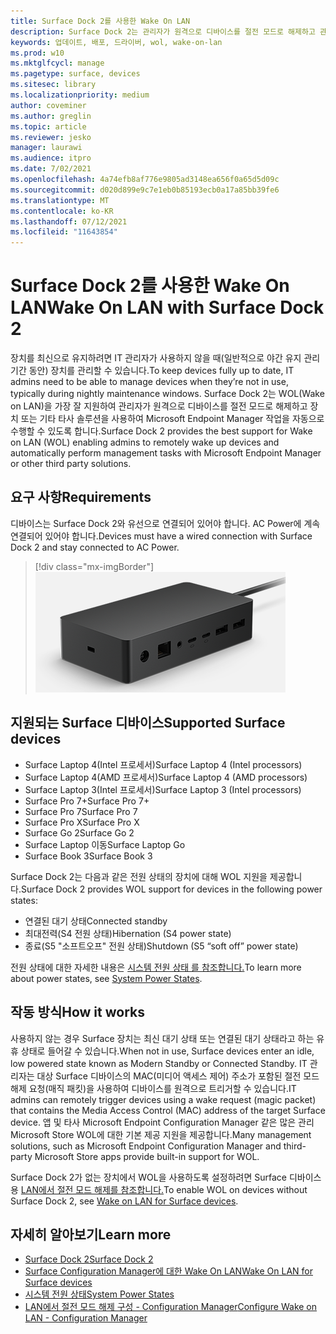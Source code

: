 ```yaml
---
title: Surface Dock 2를 사용한 Wake On LAN
description: Surface Dock 2는 관리자가 원격으로 디바이스를 절전 모드로 해제하고 관리 작업을 자동으로 수행할 수 있도록 WOL(Wake on LAN)을 가장 잘 지원합니다.
keywords: 업데이트, 배포, 드라이버, wol, wake-on-lan
ms.prod: w10
ms.mktglfcycl: manage
ms.pagetype: surface, devices
ms.sitesec: library
ms.localizationpriority: medium
author: coveminer
ms.author: greglin
ms.topic: article
ms.reviewer: jesko
manager: laurawi
ms.audience: itpro
ms.date: 7/02/2021
ms.openlocfilehash: 4a74efb8af776e9805ad3148ea656f0a65d5d09c
ms.sourcegitcommit: d020d899e9c7e1eb0b85193ecb0a17a85bb39fe6
ms.translationtype: MT
ms.contentlocale: ko-KR
ms.lasthandoff: 07/12/2021
ms.locfileid: "11643854"
---
```

# <a name="wake-on-lan-with-surface-dock-2"></a><span data-ttu-id="84d34-104">Surface Dock 2를 사용한 Wake On LAN</span><span class="sxs-lookup"><span data-stu-id="84d34-104">Wake On LAN with Surface Dock 2</span></span>

<span data-ttu-id="84d34-105">장치를 최신으로 유지하려면 IT 관리자가 사용하지 않을 때(일반적으로 야간 유지 관리 기간 동안) 장치를 관리할 수 있습니다.</span><span class="sxs-lookup"><span data-stu-id="84d34-105">To keep devices fully up to date, IT admins need to be able to manage devices when they’re not in use, typically during nightly maintenance windows.</span></span> <span data-ttu-id="84d34-106">Surface Dock 2는 WOL(Wake on LAN)을 가장 잘 지원하여 관리자가 원격으로 디바이스를 절전 모드로 해제하고 장치 또는 기타 타사 솔루션을 사용하여 Microsoft Endpoint Manager 작업을 자동으로 수행할 수 있도록 합니다.</span><span class="sxs-lookup"><span data-stu-id="84d34-106">Surface Dock 2 provides the best support for Wake on LAN (WOL) enabling admins to remotely wake up devices and automatically perform management tasks with Microsoft Endpoint Manager or other third party solutions.</span></span>

## <a name="requirements"></a><span data-ttu-id="84d34-107">요구 사항</span><span class="sxs-lookup"><span data-stu-id="84d34-107">Requirements</span></span>

<span data-ttu-id="84d34-108">디바이스는 Surface Dock 2와 유선으로 연결되어 있어야 합니다. AC Power에 계속 연결되어 있어야 합니다.</span><span class="sxs-lookup"><span data-stu-id="84d34-108">Devices must have a wired connection with Surface Dock 2 and stay connected to AC Power.</span></span>

> [!div class="mx-imgBorder"]
> ![Surface Dock 2](images/surface-dock2-angled.png)

## <a name="supported-surface-devices"></a><span data-ttu-id="84d34-110">지원되는 Surface 디바이스</span><span class="sxs-lookup"><span data-stu-id="84d34-110">Supported Surface devices</span></span>

- <span data-ttu-id="84d34-111">Surface Laptop 4(Intel 프로세서)</span><span class="sxs-lookup"><span data-stu-id="84d34-111">Surface Laptop 4 (Intel processors)</span></span>
- <span data-ttu-id="84d34-112">Surface Laptop 4(AMD 프로세서)</span><span class="sxs-lookup"><span data-stu-id="84d34-112">Surface Laptop 4 (AMD processors)</span></span>
- <span data-ttu-id="84d34-113">Surface Laptop 3(Intel 프로세서)</span><span class="sxs-lookup"><span data-stu-id="84d34-113">Surface Laptop 3 (Intel processors)</span></span>
- <span data-ttu-id="84d34-114">Surface Pro 7+</span><span class="sxs-lookup"><span data-stu-id="84d34-114">Surface Pro 7+</span></span>
- <span data-ttu-id="84d34-115">Surface Pro 7</span><span class="sxs-lookup"><span data-stu-id="84d34-115">Surface Pro 7</span></span>
- <span data-ttu-id="84d34-116">Surface Pro X</span><span class="sxs-lookup"><span data-stu-id="84d34-116">Surface Pro X</span></span>
- <span data-ttu-id="84d34-117">Surface Go 2</span><span class="sxs-lookup"><span data-stu-id="84d34-117">Surface Go 2</span></span>
- <span data-ttu-id="84d34-118">Surface Laptop 이동</span><span class="sxs-lookup"><span data-stu-id="84d34-118">Surface Laptop Go</span></span>
- <span data-ttu-id="84d34-119">Surface Book 3</span><span class="sxs-lookup"><span data-stu-id="84d34-119">Surface Book 3</span></span>

<span data-ttu-id="84d34-120">Surface Dock 2는 다음과 같은 전원 상태의 장치에 대해 WOL 지원을 제공합니다.</span><span class="sxs-lookup"><span data-stu-id="84d34-120">Surface Dock 2 provides WOL support for devices in the following power states:</span></span>

- <span data-ttu-id="84d34-121">연결된 대기 상태</span><span class="sxs-lookup"><span data-stu-id="84d34-121">Connected standby</span></span>
- <span data-ttu-id="84d34-122">최대전력(S4 전원 상태)</span><span class="sxs-lookup"><span data-stu-id="84d34-122">Hibernation (S4 power state)</span></span>
- <span data-ttu-id="84d34-123">종료(S5 "소프트오프" 전원 상태)</span><span class="sxs-lookup"><span data-stu-id="84d34-123">Shutdown (S5 “soft off” power state)</span></span>

<span data-ttu-id="84d34-124">전원 상태에 대한 자세한 내용은 [시스템 전원 상태 를 참조합니다.](/windows/win32/power/system-power-states)</span><span class="sxs-lookup"><span data-stu-id="84d34-124">To learn more about power states, see [System Power States](/windows/win32/power/system-power-states).</span></span>

## <a name="how-it-works"></a><span data-ttu-id="84d34-125">작동 방식</span><span class="sxs-lookup"><span data-stu-id="84d34-125">How it works</span></span>

<span data-ttu-id="84d34-126">사용하지 않는 경우 Surface 장치는 최신 대기 상태 또는 연결된 대기 상태라고 하는 유휴 상태로 들어갈 수 있습니다.</span><span class="sxs-lookup"><span data-stu-id="84d34-126">When not in use, Surface devices enter an idle, low powered state known as Modern Standby or Connected Standby.</span></span> <span data-ttu-id="84d34-127">IT 관리자는 대상 Surface 디바이스의 MAC(미디어 액세스 제어) 주소가 포함된 절전 모드 해제 요청(매직 패킷)을 사용하여 디바이스를 원격으로 트리거할 수 있습니다.</span><span class="sxs-lookup"><span data-stu-id="84d34-127">IT admins can remotely trigger devices using a wake request (magic packet) that contains the Media Access Control (MAC) address of the target Surface device.</span></span> <span data-ttu-id="84d34-128">앱 및 타사 Microsoft Endpoint Configuration Manager 같은 많은 관리 Microsoft Store WOL에 대한 기본 제공 지원을 제공합니다.</span><span class="sxs-lookup"><span data-stu-id="84d34-128">Many management solutions, such as Microsoft Endpoint Configuration Manager and third-party Microsoft Store apps provide built-in support for WOL.</span></span>

<span data-ttu-id="84d34-129">Surface Dock 2가 없는 장치에서 WOL을 사용하도록 설정하려면 Surface 디바이스용 [LAN에서 절전 모드 해제를 참조합니다.](wake-on-lan-for-surface-devices.md)</span><span class="sxs-lookup"><span data-stu-id="84d34-129">To enable WOL on devices without Surface Dock 2, see [Wake on LAN for Surface devices](wake-on-lan-for-surface-devices.md).</span></span>

## <a name="learn-more"></a><span data-ttu-id="84d34-130">자세히 알아보기</span><span class="sxs-lookup"><span data-stu-id="84d34-130">Learn more</span></span>

- [<span data-ttu-id="84d34-131">Surface Dock 2</span><span class="sxs-lookup"><span data-stu-id="84d34-131">Surface Dock 2</span></span>](https://www.microsoft.com/p/surface-dock-2-for-business/8q4hgc6kbmdq?)
- [<span data-ttu-id="84d34-132">Surface Configuration Manager에 대한 Wake On LAN</span><span class="sxs-lookup"><span data-stu-id="84d34-132">Wake On LAN for Surface devices</span></span>](wake-on-lan-for-surface-devices.md)
- [<span data-ttu-id="84d34-133">시스템 전원 상태</span><span class="sxs-lookup"><span data-stu-id="84d34-133">System Power States</span></span>](/windows/win32/power/system-power-states)
- [<span data-ttu-id="84d34-134">LAN에서 절전 모드 해제 구성 - Configuration Manager</span><span class="sxs-lookup"><span data-stu-id="84d34-134">Configure Wake on LAN - Configuration Manager</span></span>](/mem/configmgr/core/clients/deploy/configure-wake-on-lan)
